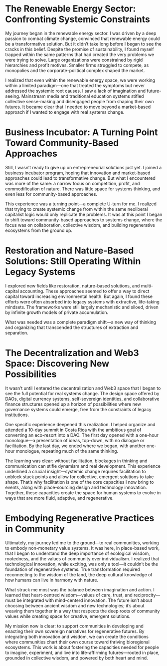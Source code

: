 # The Renewable Energy Sector: Confronting Systemic Constraints

My journey began in the renewable energy sector. I was driven by a deep passion to combat climate change, convinced that renewable energy could be a transformative solution. But it didn’t take long before I began to see the cracks in this belief. Despite the promise of sustainability, I found myself trapped within the same patterns that had created the very problems we were trying to solve. Large organizations were constrained by rigid hierarchies and profit motives. Smaller firms struggled to compete, as monopolies and the corporate-political complex shaped the market.

I realized that even within the renewable energy space, we were working within a limited paradigm—one that treated the symptoms but never addressed the systemic root causes. I saw a lack of imagination and future-seeing. Mainstream media and traditional education systems stifled collective sense-making and disengaged people from shaping their own futures. It became clear that I needed to move beyond a market-based approach if I wanted to engage with real systems change.

# Business Incubator: A Turning Point Toward Community-Based Approaches

Still, I wasn’t ready to give up on entrepreneurial solutions just yet. I joined a business incubator program, hoping that innovation and market-based approaches could lead to transformative change. But what I encountered was more of the same: a narrow focus on competition, profit, and commodification of nature. There was little space for systems thinking, and even less for community-based approaches.

This experience was a turning point—a complete U-turn for me. I realized that trying to create systemic change from within the same neoliberal capitalist logic would only replicate the problems. It was at this point I began to shift toward community-based approaches to systems change, where the focus was on collaboration, collective wisdom, and building regenerative ecosystems from the ground up.

# Restoration and Nature-Based Solutions: Still Operating Within Legacy Systems

I explored new fields like restoration, nature-based solutions, and multi-capital accounting. These approaches seemed to offer a way to direct capital toward increasing environmental health. But again, I found these efforts were often absorbed into legacy systems with extractive, life-taking mindsets. The frameworks were still largely mechanistic and siloed, driven by infinite growth models of private accumulation.

What was needed was a complete paradigm shift—a new way of thinking and organizing that transcended the structures of extraction and separation.

# The Decentralization and Web3 Space: Discovering New Possibilities

It wasn’t until I entered the decentralization and Web3 space that I began to see the full potential for real systems change. The design space offered by DAOs, digital currency systems, self-sovereign identities, and collaborative finance structures opened up a horizon of possibilities where new governance systems could emerge, free from the constraints of legacy institutions.

One specific experience deepened this realization. I helped organize and attended a 10-day summit in Costa Rica with the ambitious goal of converting an eco-resort into a DAO. The first day opened with a one-hour monologue—a presentation of ideas, top-down, with no dialogue or facilitation. By the last day, we ended where we began, with another one-hour monologue, repeating much of the same thinking.

The learning was clear: without facilitation, blockages in thinking and communication can stifle dynamism and real development. This experience underlined a crucial insight—systemic change requires facilitation to unblock stuck points and allow for collective, emergent solutions to take shape. That’s why facilitation is one of the core capacities I now bring to events, along with place-sourcing design and technology innovation. Together, these capacities create the space for human systems to evolve in ways that are more fluid, adaptive, and regenerative.

# Embodying Regenerative Practices in Community

Ultimately, my journey led me to the ground—to real communities, working to embody non-monetary value systems. It was here, in place-based work, that I began to understand the deep importance of ecological wisdom, rootedness, and the values of community over individualism. I realized that technological innovation, while exciting, was only a tool—it couldn’t be the foundation of regenerative systems. True transformation required reconnecting to the wisdom of the land, the deep cultural knowledge of how humans can live in harmony with nature.

What struck me most was the balance between imagination and action. I learned that heart-centred wisdom—values of care, trust, and reciprocity—must be integrated with mind-centerd innovation. The future isn’t about choosing between ancient wisdom and new technologies; it’s about weaving them together in a way that respects the deep roots of community values while creating space for creative, emergent solutions.

My mission now is clear: to support communities in developing and enacting their own sovereign narratives for regenerative futures. By integrating both innovation and wisdom, we can create the conditions where communities chart their own course toward thriving bioregional ecosystems. This work is about fostering the capacities needed for people to imagine, experiment, and live into life-affirming futures—rooted in place, grounded in collective wisdom, and powered by both heart and mind.
